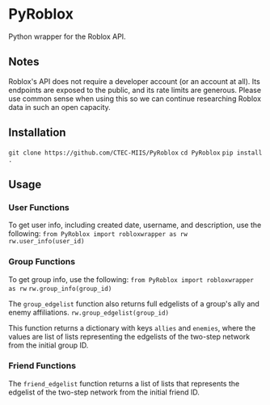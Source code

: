 # PyRoblox
Python wrapper for the Roblox API.

## Notes
Roblox's API does not require a developer account (or an account at all). Its endpoints are exposed to the public, and its rate limits are generous. Please use common sense when using this so we can continue researching Roblox data in such an open capacity.

## Installation

```git clone https://github.com/CTEC-MIIS/PyRoblox```
```cd PyRoblox```
```pip install .```

## Usage
### User Functions

To get user info, including created date, username, and description, use the following:
```from PyRoblox import robloxwrapper as rw```
```rw.user_info(user_id)```

### Group Functions

To get group info, use the following:
```from PyRoblox import robloxwrapper as rw```
```rw.group_info(group_id)```

The `group_edgelist` function also returns full edgelists of a group's ally and enemy affiliations. 
```rw.group_edgelist(group_id)```

This function returns a dictionary with keys `allies` and `enemies`, where the values are list of lists representing the edgelists of the two-step network from the initial group ID.

### Friend Functions

The `friend_edgelist` function returns a list of lists that represents the edgelist of the two-step network from the initial friend ID. 
